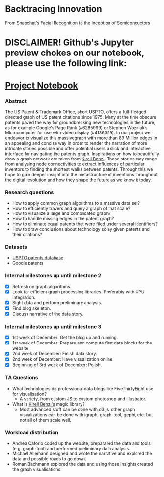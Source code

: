 # Backtracing Innovation
From Snapchat's Facial Recognition to the Inception of Semiconductors

# DISCLAIMER! Github's Jupyter preview chokes on our notebook, please use the following link:
# [Project Notebook](https://nbviewer.jupyter.org/github/qantik/prayingmantissa/blob/master/project/patents.ipynb)

### Abstract
The US Patent & Trademark Office, short USPTO, offers a full-fledged directed graph of US patent
citations since 1975. Many at the time obscure patents paved the way for groundbreaking new
technologies in the future, as for example Google's Page Rank (#6285999) or Stephen Wozniak’s
Microcomputer for use with video display (#4136359). In our project we endeavor to visualize
this massivegraph with more than
89 Million edges in an appealing and concise way in order to render the narration of more
intricate stories possible and offer potential users a slick and interactive interface
for navigating the patents graph. Inspirations on how to beautifully draw a graph network
are taken from [Kirell Benzi](http://www.kirellbenzi.com). Those stories may range from analysing
node connectivities to extract influences of particular inventors to finding the
shortest walks between patents. Through this we hope to gain deeper insight into the
metastructure of inventions throughout the digital revolution and how they shape the future
as we know it today.

### Research questions
 - How to apply common graph algorithms to a massive data set?
 - How to efficiently travers and query a graph of that scale?
 - How to visualize a large and complicated graph?
 - How to handle missing edges in the patent graph?
 - How to eliminate equal patents that were filed under several identifiers?
 - How to draw conclusions about technology soley given patents and their citations?
 
### Datasets
 - [USPTO patents database](http://www.patentsview.org/download)
 - [Google patents](https://www.google.ch/patents)

### Internal milestones up until milestone 2
 - [x] Refresh on graph algorithms.
 - [x] Look for efficient graph processing libraries. Preferably with GPU integration.
 - [x] Sight data and perform preliminary analysis.
 - [x] Find blog skeleton.
 - [x] Discuss narrative of the data story.

### Internal milestones up until milestone 3
 - [x] 1st week of December: Get the blog up and running.
 - [x] 1st week of December: Prepare and compute first data blocks for the website
 - [x] 2nd week of December: Finish data story.
 - [x] 2nd week of December: Have visualization online.
 - [x] Beginning of 3rd week of December: Polish.

### TA Questions
 * What technologies do professional data blogs like FiveThirtyEight use for visualisation?
    - A variety, from custom JS to custom photoshop and illustrator.
 * What is [Kirell Benzi's](http://www.kirellbenzi.com) magic library?
    -  Most advanced stuff can be done with d3.js, other graph visualizations can be done with igraph, graph-tool, gephi, etc. but not all of them scale well.

### Workload distribution
 - Andrea Caforio coded up the website, preparared the data and tools (e.g. graph-tool) and performed preliminary data analysis.
 - Michael Allemann designed and wrote the narrative and explored the data and possible roads to go down.
 - Roman Bachmann explored the data and using those insights created the graph visualisations.
